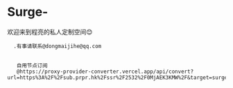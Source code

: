 # Surge-
欢迎来到程亮的私人定制空间😊
   
   
      .有事请联系@dongmaijihe@qq.com
 

       自用节点订阅
       @https://proxy-provider-converter.vercel.app/api/convert?url=https%3A%2F%2Fsub.prpr.hk%2Fssr%2F2532%2F0MjAEK3KMW%2F&target=surge
